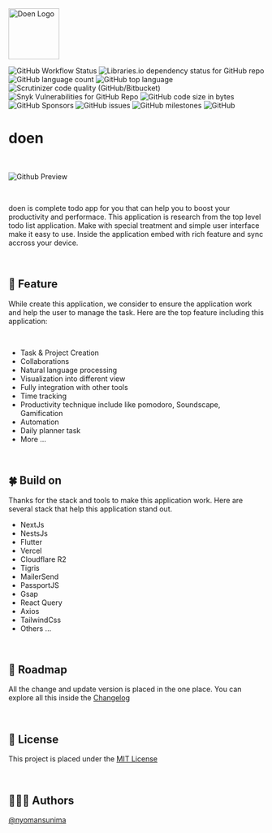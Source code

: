 <img src="https://user-images.githubusercontent.com/54091887/234726196-3a990409-711c-4f8f-a3ce-d7d5c2866f93.png" width="100" alt="Doen Logo"/>

<!-- All badge shields -->
![GitHub Workflow Status](https://img.shields.io/github/actions/workflow/status/explore-box/doen/build)
![Libraries.io dependency status for GitHub repo](https://img.shields.io/librariesio/github/explore-box/doen)
![GitHub language count](https://img.shields.io/github/languages/count/explore-box/doen)
![GitHub top language](https://img.shields.io/github/languages/top/explore-box/doen)
![Scrutinizer code quality (GitHub/Bitbucket)](https://img.shields.io/scrutinizer/quality/g/explore-box/doen/main)
![Snyk Vulnerabilities for GitHub Repo](https://img.shields.io/snyk/vulnerabilities/github/explore-box/doen)
![GitHub code size in bytes](https://img.shields.io/github/languages/code-size/explore-box/doen)
![GitHub Sponsors](https://img.shields.io/github/sponsors/nyomansunima)
![GitHub issues](https://img.shields.io/github/issues/explore-box/doen)
![GitHub milestones](https://img.shields.io/github/milestones/open/explore-box/doen)
![GitHub](https://img.shields.io/github/license/explore-box/doen)


# doen
<br/>

![Github Preview](https://user-images.githubusercontent.com/54091887/234733366-1d0d6768-cdec-4676-ab76-7e1f7a3fc55f.png)

<br/>

doen is complete todo app for you that can help you to boost your productivity and performace. This application is research from the top level todo list application. Make with special treatment and simple user interface make it easy to use. Inside the application embed with rich feature and sync accross your device. 

<br/>

## 🎉 Feature

While create this application, we consider to ensure the application work and help the user to manage the task. Here are the top feature including this application:

<br/>

- Task & Project Creation
- Collaborations
- Natural language processing
- Visualization into different view
- Fully integration with other tools
- Time tracking
- Productivity technique include like pomodoro, Soundscape, Gamification
- Automation
- Daily planner task
- More ...

<br/>

## 🍀 Build on

Thanks for the stack and tools to make this application work. Here are several stack that help this application stand out. 

- NextJs
- NestsJs
- Flutter
- Vercel
- Cloudflare R2
- Tigris
- MailerSend
- PassportJS
- Gsap
- React Query
- Axios
- TailwindCss
- Others ...

<br/>

## 🎯 Roadmap

All the change and update version is placed in the one place. You can explore all this inside the [Changelog](.CHANGELOG.md)

<br/>

## 🥝 License

This project is placed under the [MIT License](.LICENSE.md)

<br/>

## 🧑🏿‍💻 Authors
[@nyomansunima](https://github.com/nyomansunima)

